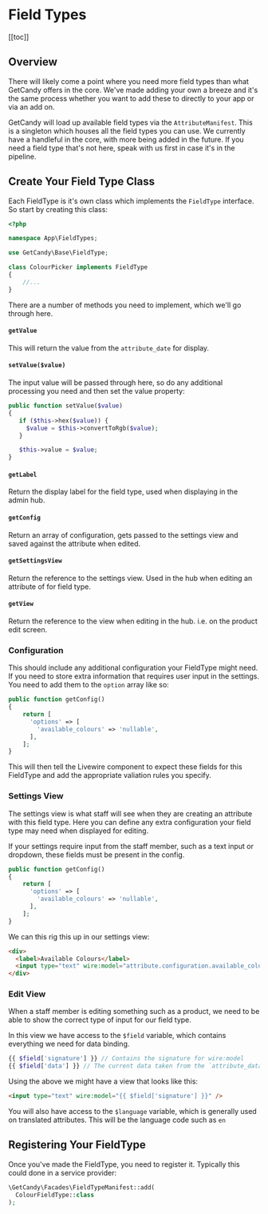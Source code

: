 # Field Types

[[toc]]

## Overview

There will likely come a point where you need more field types than what GetCandy offers in the core. We've made adding your own a breeze and it's the same process whether you want to add these to directly to your app or via an add on.


GetCandy will load up available field types via the `AttributeManifest`. This is a singleton which houses all the field types you can use. We currently have a handleful in the core, with more being added in the future. If you need a field type that's not here, speak with us first in case it's in the pipeline.

## Create Your Field Type Class

Each FieldType is it's own class which implements the `FieldType` interface. So start by creating this class:

```php
<?php

namespace App\FieldTypes;

use GetCandy\Base\FieldType;

class ColourPicker implements FieldType
{
    //...
}
```

There are a number of methods you need to implement, which we'll go through here.

#### `getValue`

This will return the value from the `attribute_date` for display.

#### `setValue($value)`

The input value will be passed through here, so do any additional processing you need and then set the value property:

```php
public function setValue($value)
{
   if ($this->hex($value)) {
     $value = $this->convertToRgb($value);
   }

   $this->value = $value;
}
```

#### `getLabel`

Return the display label for the field type, used when displaying in the admin hub.

#### `getConfig`

Return an array of configuration, gets passed to the settings view and saved against the attribute when edited.


#### `getSettingsView`

Return the reference to the settings view. Used in the hub when editing an attribute of for field type.

#### `getView`

Return the reference to the view when editing in the hub. i.e. on the product edit screen.

### Configuration

This should include any additional configuration your FieldType might need. If you need to store extra information that requires user input in the settings. You need to add them to the `option` array like so:

```php
public function getConfig()
{
    return [
      'options' => [
        'available_colours' => 'nullable',
      ],
    ];
}
```

This will then tell the Livewire component to expect these fields for this FieldType and add the appropriate valiation rules you specify.

### Settings View

The settings view is what staff will see when they are creating an attribute with this field type. Here you can define any extra configuration your field type may need when displayed for editing.

If your settings require input from the staff member, such as a text input or dropdown, these fields must be present in the config.

```php
public function getConfig()
{
    return [
      'options' => [
        'available_colours' => 'nullable',
      ],
    ];
}
```

We can this rig this up in our settings view:

```html
<div>
  <label>Available Colours</label>
  <input type="text" wire:model="attribute.configuration.available_colours" />
</div>
```

### Edit View

When a staff member is editing something such as a product, we need to be able to show the correct type of input for our field type.

In this view we have access to the `$field` variable, which contains everything we need for data binding.

```php
{{ $field['signature'] }} // Contains the signature for wire:model
{{ $field['data'] }} // The current data taken from the `attribute_data` column
```

Using the above we might have a view that looks like this:

```html
<input type="text" wire:model="{{ $field['signature'] }}" />
```

You will also have access to the `$language` variable, which is generally used on translated attributes. This will be the language code such as `en`

## Registering Your FieldType

Once you've made the FieldType, you need to register it. Typically this could done in a service provider:

```php
\GetCandy\Facades\FieldTypeManifest::add(
  ColourFieldType::class
);
```